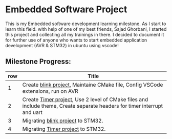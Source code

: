 # Embedded Software Project
This is my Embedded software development learning milestone.
As I start to learn this field. with help of one of my best friends, Sajad Ghorbani, I started this project and collecting all my trainings in there.
I decided to document it for further use of anyone who wants to start embedded application development (AVR & STM32) in ubuntu using vscode!

## Milestone Progress:
row | Title
-- | -----
1 | Create [blink project](src/app/blink), Maintaine CMake file, Config VSCode extensions, run on AVR
2 | Create [Timer project](src/app/timer), Use 2 level of CMake files and include theme, Create separate headers for timer interrupt and uart
3 | Migrating [blink project](src/app/blink) to STM32.
4 | Migrating [Timer project](src/app/timer) to STM32.